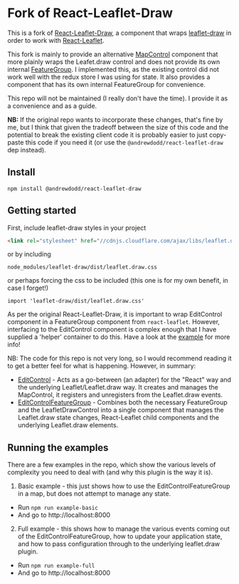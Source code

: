 # Fork of React-Leaflet-Draw

This is a fork of [React-Leaflet-Draw](https://github.com/alex3165/react-leaflet-draw), a component that wraps [leaflet-draw](https://github.com/Leaflet/Leaflet.draw) in order to work with [React-Leaflet](https://github.com/PaulLeCam/react-leaflet).

This fork is mainly to provide an alternative [MapControl](https://react-leaflet.js.org/docs/en/components.html#mapcontrol) component that more plainly wraps the Leafet.draw control and does not provide its own internal [FeatureGroup](https://react-leaflet.js.org/docs/en/components.html#featuregroup). I implemented this, as the existing control did not work well with the redux store I was using for state. It also provides a component that has its own internal FeatureGroup for convenience.

This repo will not be maintained (I really don't have the time). I provide it as a convenience and as a guide.

**NB:** If the original repo wants to incorporate these changes, that's fine by me, but I think that given the tradeoff between the size of this code and the potential to break the existing client code it is probably easier to just copy-paste this code if you need it (or use the `@andrewdodd/react-leaflet-draw` dep instead).

## Install

```
npm install @andrewdodd/react-leaflet-draw
```

## Getting started

First, include leaflet-draw styles in your project

```html
<link rel="stylesheet" href="//cdnjs.cloudflare.com/ajax/libs/leaflet.draw/1.0.3/leaflet.draw.css"/>
```

or by including

```
node_modules/leaflet-draw/dist/leaflet.draw.css
```
or perhaps forcing the css to be included (this one is for my own benefit, in case I forget!)

```
import 'leaflet-draw/dist/leaflet.draw.css'
```

As per the original React-Leaflet-Draw, it is important to wrap EditControl component in a FeatureGroup component from `react-leaflet`. However, interfacing to the EditControl component is complex enough that I have supplied a 'helper' container to do this. Have a look at the [example](https://github.com/andrewdodd/react-leaflet-draw/tree/master/example) for more info!

NB: The code for this repo is not very long, so I would recommend reading it to get a better feel for what is happening. However, in summary:

 - [EditControl](https://github.com/andrewdodd/react-leaflet-draw/blob/master/src/EditControl.js) - Acts as a go-between (an adapter) for the "React" way and the underlying Leaflet/Leaflet.draw way. It creates and manages the MapControl, it registers and unregisters from the Leaflet.draw events.
 - [EditControlFeatureGroup](https://github.com/andrewdodd/react-leaflet-draw/blob/master/src/FeatureGroup.js) - Combines both the necessary FeatureGroup and the LeafletDrawControl into a single component that manages the Leaflet.draw state changes, React-Leaflet child components and the underlying Leaflet.draw elements.

## Running the examples

There are a few examples in the repo, which show the various levels of complexity you need to deal with (and why this plugin is the way it is).

 1. Basic example - this just shows how to use the EditControlFeatureGroup in a map, but does not attempt to manage any state.
  
  * Run `npm run example-basic`
  * And go to http://localhost:8000

 2. Full example - this shows how to manage the various events coming out of the EditControlFeatureGroup, how to update your application state, and how to pass configuration through to the underlying leaflet.draw plugin.

  * Run `npm run example-full`
  * And go to http://localhost:8000
